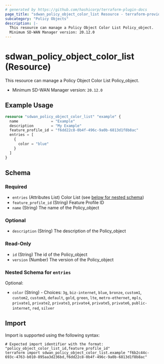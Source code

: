```yaml
---
# generated by https://github.com/hashicorp/terraform-plugin-docs
page_title: "sdwan_policy_object_color_list Resource - terraform-provider-sdwan"
subcategory: "Policy Objects"
description: |-
  This resource can manage a Policy Object Color List Policy_object.
  Minimum SD-WAN Manager version: 20.12.0
---
```


# sdwan_policy_object_color_list (Resource)

This resource can manage a Policy Object Color List Policy_object.
  - Minimum SD-WAN Manager version: `20.12.0`

## Example Usage

```terraform
resource "sdwan_policy_object_color_list" "example" {
  name               = "Example"
  description        = "My Example"
  feature_profile_id = "f6dd22c8-0b4f-496c-9a0b-6813d1f8b8ac"
  entries = [
    {
      color = "blue"
    }
  ]
}
```

<!-- schema generated by tfplugindocs -->
## Schema

### Required

- `entries` (Attributes List) Color List (see [below for nested schema](#nestedatt--entries))
- `feature_profile_id` (String) Feature Profile ID
- `name` (String) The name of the Policy_object

### Optional

- `description` (String) The description of the Policy_object

### Read-Only

- `id` (String) The id of the Policy_object
- `version` (Number) The version of the Policy_object

<a id="nestedatt--entries"></a>
### Nested Schema for `entries`

Optional:

- `color` (String) - Choices: `3g`, `biz-internet`, `blue`, `bronze`, `custom1`, `custom2`, `custom3`, `default`, `gold`, `green`, `lte`, `metro-ethernet`, `mpls`, `private1`, `private2`, `private3`, `private4`, `private5`, `private6`, `public-internet`, `red`, `silver`

## Import

Import is supported using the following syntax:

```shell
# Expected import identifier with the format: "policy_object_color_list_id,feature_profile_id"
terraform import sdwan_policy_object_color_list.example "f6b2c44c-693c-4763-b010-895aa3d236bd,f6dd22c8-0b4f-496c-9a0b-6813d1f8b8ac"
```
